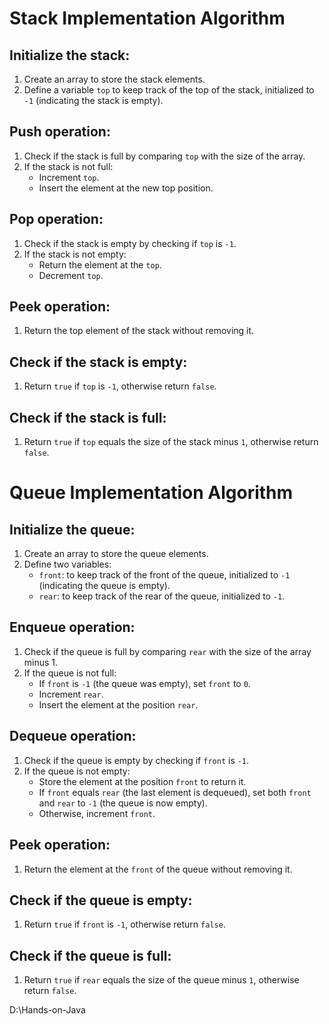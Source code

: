 # Stack Implementation Algorithm

## Initialize the stack:
1. Create an array to store the stack elements.
2. Define a variable `top` to keep track of the top of the stack, initialized to `-1` (indicating the stack is empty).

## Push operation:
1. Check if the stack is full by comparing `top` with the size of the array.
2. If the stack is not full:
   - Increment `top`.
   - Insert the element at the new top position.

## Pop operation:
1. Check if the stack is empty by checking if `top` is `-1`.
2. If the stack is not empty:
   - Return the element at the `top`.
   - Decrement `top`.

## Peek operation:
1. Return the top element of the stack without removing it.

## Check if the stack is empty:
1. Return `true` if `top` is `-1`, otherwise return `false`.

## Check if the stack is full:
1. Return `true` if `top` equals the size of the stack minus `1`, otherwise return `false`.



# Queue Implementation Algorithm

## Initialize the queue:
1. Create an array to store the queue elements.
2. Define two variables:
   - `front`: to keep track of the front of the queue, initialized to `-1` (indicating the queue is empty).
   - `rear`: to keep track of the rear of the queue, initialized to `-1`.

## Enqueue operation:
1. Check if the queue is full by comparing `rear` with the size of the array minus 1.
2. If the queue is not full:
   - If `front` is `-1` (the queue was empty), set `front` to `0`.
   - Increment `rear`.
   - Insert the element at the position `rear`.

## Dequeue operation:
1. Check if the queue is empty by checking if `front` is `-1`.
2. If the queue is not empty:
   - Store the element at the position `front` to return it.
   - If `front` equals `rear` (the last element is dequeued), set both `front` and `rear` to `-1` (the queue is now empty).
   - Otherwise, increment `front`.

## Peek operation:
1. Return the element at the `front` of the queue without removing it.

## Check if the queue is empty:
1. Return `true` if `front` is `-1`, otherwise return `false`.

## Check if the queue is full:
1. Return `true` if `rear` equals the size of the queue minus `1`, otherwise return `false`.

D:\Hands-on-Java